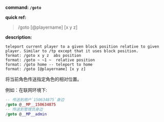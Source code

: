 <!-- BEGIN_AUTOGEN: do NOT edit in this block -->

**command: `/goto`**

**quick ref:**
> /goto [@playername] [x y z]

**description:**

```
teleport current player to a given block position relative to given player. Similar to /tp except that it uses block position. 
format: /goto x y z  abs position
format: /goto ~ ~1 ~  relative position
format: /goto home -- teleport to home   
format: /goto [@playername] [x y z]
```

<!-- END_AUTOGEN-->
将当前角色传送指定角色的相对位置。

例如：在联网环境下:
```lua
-- 传送到用户`150634875`身边
/goto @__MP__150634875
-- 传送到管理员身边
/goto @__MP__admin
```